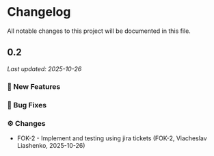 # Changelog

All notable changes to this project will be documented in this file.

## 0.2
_Last updated: 2025-10-26_

### 🧩 New Features

### 🐛 Bug Fixes

### ⚙️ Changes
- FOK-2 - Implement and testing using jira tickets (FOK-2, Viacheslav Liashenko, 2025-10-26)
